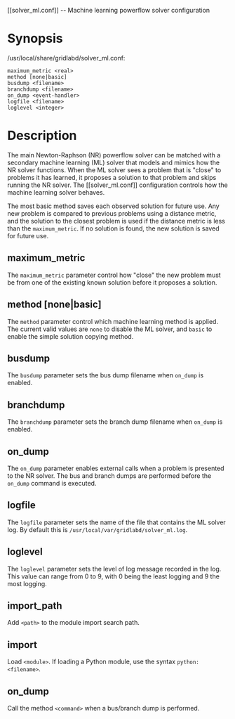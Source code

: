 [[solver_ml.conf]] -- Machine learning powerflow solver configuration

# Synopsis

/usr/local/share/gridlabd/solver_ml.conf:
~~~
maximum_metric <real>
method [none|basic]
busdump <filename>
branchdump <filename>
on_dump <event-handler>
logfile <filename>
loglevel <integer>
~~~

# Description

The main Newton-Raphson (NR) powerflow solver can be matched with a secondary machine learning (ML) solver that models and mimics how the NR solver functions.  When the ML solver sees a problem that is "close" to problems it has learned, it proposes a solution to that problem and skips running the NR solver. The [[solver_ml.conf]] configuration controls how the machine learning solver behaves.

The most basic method saves each observed solution for future use.  Any new problem is compared to previous problems using a distance metric, and the solution to the closest problem is used if the distance metric is less than the `maximum_metric`.  If no solution is found, the new solution is saved for future use.

## maximum_metric <real>

The `maximum_metric` parameter control how "close" the new problem must be from one of the existing known solution before it proposes a solution.

## method [none|basic]

The `method` parameter control which machine learning method is applied. The current valid values are `none` to disable the ML solver, and `basic` to enable the simple solution copying method.

## busdump <filename>

The `busdump` parameter sets the bus dump filename when `on_dump` is enabled.

## branchdump <filename>

The `branchdump` parameter sets the branch dump filename when `on_dump` is enabled.

## on_dump <event-handler>

The `on_dump` parameter enables external calls when a problem is presented to the NR solver.  The bus and branch dumps are performed before the `on_dump` command is executed.

## logfile <filename>

The `logfile` parameter sets the name of the file that contains the ML solver log.  By default this is `/usr/local/var/gridlabd/solver_ml.log`.

## loglevel <integer>

The `loglevel` parameter sets the level of log message recorded in the log.  This value can range from 0 to 9, with 0 being the least logging and 9 the most logging.

## import_path <path>

Add `<path>` to the module import search path.

## import <module>

Load `<module>`.  If loading a Python module, use the syntax `python:<filename>`.

## on_dump <command>

Call the method `<command>` when a bus/branch dump is performed.
    